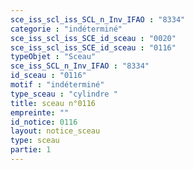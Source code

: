 ```yaml
---
sce_iss_scl_iss_SCL_n_Inv_IFAO : "8334"
categorie : "indéterminé"
sce_iss_scl_iss_SCE_id_sceau : "0020"
sce_iss_scl_iss_SCE_id_sceau : "0116"
typeObjet : "Sceau"
sce_iss_SCL_n_Inv_IFAO : "8334"
id_sceau : "0116"
motif : "indéterminé"
type_sceau : "cylindre "
title: sceau n°0116
empreinte: ""
id_notice: 0116
layout: notice_sceau
type: sceau
partie: 1
---
```

